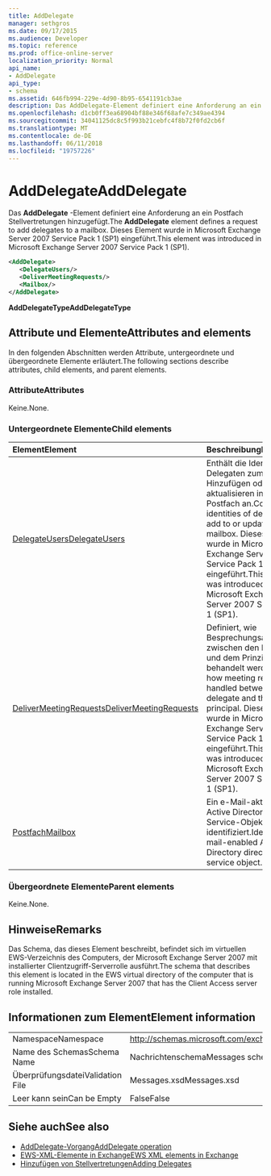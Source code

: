 ```yaml
---
title: AddDelegate
manager: sethgros
ms.date: 09/17/2015
ms.audience: Developer
ms.topic: reference
ms.prod: office-online-server
localization_priority: Normal
api_name:
- AddDelegate
api_type:
- schema
ms.assetid: 646fb994-229e-4d90-8b95-6541191cb3ae
description: Das AddDelegate-Element definiert eine Anforderung an ein Postfach Stellvertretungen hinzugefügt. Dieses Element wurde in Microsoft Exchange Server 2007 Service Pack 1 (SP1) eingeführt.
ms.openlocfilehash: d1cb0ff3ea68904bf88e346f68afe7c349ae4394
ms.sourcegitcommit: 34041125dc8c5f993b21cebfc4f8b72f0fd2cb6f
ms.translationtype: MT
ms.contentlocale: de-DE
ms.lasthandoff: 06/11/2018
ms.locfileid: "19757226"
---
```

# <a name="adddelegate"></a><span data-ttu-id="019ac-104">AddDelegate</span><span class="sxs-lookup"><span data-stu-id="019ac-104">AddDelegate</span></span>

<span data-ttu-id="019ac-105">Das **AddDelegate** -Element definiert eine Anforderung an ein Postfach Stellvertretungen hinzugefügt.</span><span class="sxs-lookup"><span data-stu-id="019ac-105">The **AddDelegate** element defines a request to add delegates to a mailbox.</span></span> <span data-ttu-id="019ac-106">Dieses Element wurde in Microsoft Exchange Server 2007 Service Pack 1 (SP1) eingeführt.</span><span class="sxs-lookup"><span data-stu-id="019ac-106">This element was introduced in Microsoft Exchange Server 2007 Service Pack 1 (SP1).</span></span> 
  
```xml
<AddDelegate>
   <DelegateUsers/>
   <DeliverMeetingRequests/>
   <Mailbox/>
</AddDelegate>
```

 <span data-ttu-id="019ac-107">**AddDelegateType**</span><span class="sxs-lookup"><span data-stu-id="019ac-107">**AddDelegateType**</span></span>
## <a name="attributes-and-elements"></a><span data-ttu-id="019ac-108">Attribute und Elemente</span><span class="sxs-lookup"><span data-stu-id="019ac-108">Attributes and elements</span></span>

<span data-ttu-id="019ac-109">In den folgenden Abschnitten werden Attribute, untergeordnete und übergeordnete Elemente erläutert.</span><span class="sxs-lookup"><span data-stu-id="019ac-109">The following sections describe attributes, child elements, and parent elements.</span></span>
  
### <a name="attributes"></a><span data-ttu-id="019ac-110">Attribute</span><span class="sxs-lookup"><span data-stu-id="019ac-110">Attributes</span></span>

<span data-ttu-id="019ac-111">Keine.</span><span class="sxs-lookup"><span data-stu-id="019ac-111">None.</span></span>
  
### <a name="child-elements"></a><span data-ttu-id="019ac-112">Untergeordnete Elemente</span><span class="sxs-lookup"><span data-stu-id="019ac-112">Child elements</span></span>

|<span data-ttu-id="019ac-113">**Element**</span><span class="sxs-lookup"><span data-stu-id="019ac-113">**Element**</span></span>|<span data-ttu-id="019ac-114">**Beschreibung**</span><span class="sxs-lookup"><span data-stu-id="019ac-114">**Description**</span></span>|
|:-----|:-----|
|[<span data-ttu-id="019ac-115">DelegateUsers</span><span class="sxs-lookup"><span data-stu-id="019ac-115">DelegateUsers</span></span>](delegateusers.md) <br/> |<span data-ttu-id="019ac-116">Enthält die Identitäten von Delegaten zum Hinzufügen oder aktualisieren in einem Postfach an.</span><span class="sxs-lookup"><span data-stu-id="019ac-116">Contains the identities of delegates to add to or update in a mailbox.</span></span> <span data-ttu-id="019ac-117">Dieses Element wurde in Microsoft Exchange Server 2007 Service Pack 1 (SP1) eingeführt.</span><span class="sxs-lookup"><span data-stu-id="019ac-117">This element was introduced in Microsoft Exchange Server 2007 Service Pack 1 (SP1).</span></span>  <br/> |
|[<span data-ttu-id="019ac-118">DeliverMeetingRequests</span><span class="sxs-lookup"><span data-stu-id="019ac-118">DeliverMeetingRequests</span></span>](delivermeetingrequests.md) <br/> |<span data-ttu-id="019ac-119">Definiert, wie Besprechungsanfragen zwischen den Delegaten und dem Prinzipalnamen behandelt werden.</span><span class="sxs-lookup"><span data-stu-id="019ac-119">Defines how meeting requests are handled between the delegate and the principal.</span></span> <span data-ttu-id="019ac-120">Dieses Element wurde in Microsoft Exchange Server 2007 Service Pack 1 (SP1) eingeführt.</span><span class="sxs-lookup"><span data-stu-id="019ac-120">This element was introduced in Microsoft Exchange Server 2007 Service Pack 1 (SP1).</span></span>  <br/> |
|[<span data-ttu-id="019ac-121">Postfach</span><span class="sxs-lookup"><span data-stu-id="019ac-121">Mailbox</span></span>](mailbox.md) <br/> |<span data-ttu-id="019ac-122">Ein e-Mail-aktivierten Active Directory Directory Service-Objekt identifiziert.</span><span class="sxs-lookup"><span data-stu-id="019ac-122">Identifies a mail-enabled Active Directory directory service object.</span></span>  <br/> |
   
### <a name="parent-elements"></a><span data-ttu-id="019ac-123">Übergeordnete Elemente</span><span class="sxs-lookup"><span data-stu-id="019ac-123">Parent elements</span></span>

<span data-ttu-id="019ac-124">Keine.</span><span class="sxs-lookup"><span data-stu-id="019ac-124">None.</span></span>
  
## <a name="remarks"></a><span data-ttu-id="019ac-125">Hinweise</span><span class="sxs-lookup"><span data-stu-id="019ac-125">Remarks</span></span>

<span data-ttu-id="019ac-126">Das Schema, das dieses Element beschreibt, befindet sich im virtuellen EWS-Verzeichnis des Computers, der Microsoft Exchange Server 2007 mit installierter Clientzugriff-Serverrolle ausführt.</span><span class="sxs-lookup"><span data-stu-id="019ac-126">The schema that describes this element is located in the EWS virtual directory of the computer that is running Microsoft Exchange Server 2007 that has the Client Access server role installed.</span></span>
  
## <a name="element-information"></a><span data-ttu-id="019ac-127">Informationen zum Element</span><span class="sxs-lookup"><span data-stu-id="019ac-127">Element information</span></span>

|||
|:-----|:-----|
|<span data-ttu-id="019ac-128">Namespace</span><span class="sxs-lookup"><span data-stu-id="019ac-128">Namespace</span></span>  <br/> |http://schemas.microsoft.com/exchange/services/2006/messages  <br/> |
|<span data-ttu-id="019ac-129">Name des Schemas</span><span class="sxs-lookup"><span data-stu-id="019ac-129">Schema Name</span></span>  <br/> |<span data-ttu-id="019ac-130">Nachrichtenschema</span><span class="sxs-lookup"><span data-stu-id="019ac-130">Messages schema</span></span>  <br/> |
|<span data-ttu-id="019ac-131">Überprüfungsdatei</span><span class="sxs-lookup"><span data-stu-id="019ac-131">Validation File</span></span>  <br/> |<span data-ttu-id="019ac-132">Messages.xsd</span><span class="sxs-lookup"><span data-stu-id="019ac-132">Messages.xsd</span></span>  <br/> |
|<span data-ttu-id="019ac-133">Leer kann sein</span><span class="sxs-lookup"><span data-stu-id="019ac-133">Can be Empty</span></span>  <br/> |<span data-ttu-id="019ac-134">False</span><span class="sxs-lookup"><span data-stu-id="019ac-134">False</span></span>  <br/> |
   
## <a name="see-also"></a><span data-ttu-id="019ac-135">Siehe auch</span><span class="sxs-lookup"><span data-stu-id="019ac-135">See also</span></span>

- [<span data-ttu-id="019ac-136">AddDelegate-Vorgang</span><span class="sxs-lookup"><span data-stu-id="019ac-136">AddDelegate operation</span></span>](adddelegate-operation.md)
- [<span data-ttu-id="019ac-137">EWS-XML-Elemente in Exchange</span><span class="sxs-lookup"><span data-stu-id="019ac-137">EWS XML elements in Exchange</span></span>](ews-xml-elements-in-exchange.md)
- [<span data-ttu-id="019ac-138">Hinzufügen von Stellvertretungen</span><span class="sxs-lookup"><span data-stu-id="019ac-138">Adding Delegates</span></span>](http://msdn.microsoft.com/library/3a744150-66a3-4a13-9433-793603ba5038%28Office.15%29.aspx)

